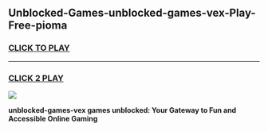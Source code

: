 
## Unblocked-Games-unblocked-games-vex-Play-Free-pioma
<h3>
<a href="https://premium76.site?title=unblocked-games-vex&ref=18A">CLICK TO PLAY</a></h3>
<hr>

<h3>
<a href="https://premium76.site?title=unblocked-games-vex&ref=18A">CLICK 2 PLAY</a>
  
</h3>

<a href="https://premium76.site?title=unblocked-games-vex&ref=18A"><img src="https://clearcache.store/games.png"></a>


**unblocked-games-vex games unblocked: Your Gateway to Fun and Accessible Online Gaming**
